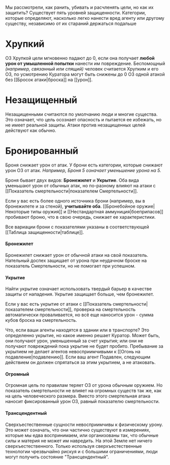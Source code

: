 Мы рассмотрели, как ранить, убивать и расчленять цели, но как их защитить? Существует пять уровней защищенности. Категории, которые определяют, насколько легко нанести вред агенту или другому существу, независимо от их стараний держаться подальше

# Хрупкий

ОЗ Хрупкой цели мгновенно падают до 0, если она получает **любой урон от умышленной попытки** нанести им повреждение. Беспомощный *(например, связанный или спящий)* человек считается Хрупким и его ОЗ, по усмотрению Куратора могут быть снижены до 0 ОЗ одной атакой без [[Бросок атаки|броска]] на [[урон]].

# Незащищенный

Незащищенными считаются по умолчанию люди и многие существа. Это означает, что цель осознает опасность и пытается ее избежать, но не имеет реальной защиты. Атаки против незащищенных целей действуют как обычно.

# Бронированный

Броня снижает урон от атак. У брони есть категории, которые снижают урон ОЗ от атак. *Например, Броня 5 означает уменьшение урона на 5.*

Броня бывает двух видов: **Бронежилет** и **Укрытие**. Оба вида уменьшают урон от обычных атак, но по-разному влияют на атаки с [[Показатель смертельности|показателем Смертельности]].

Если у вас есть более одного источника брони (например, вы в бронежилете и за стеной), **учитывайте оба**. [[Бронебойное оружие|Некоторые типы оружия]] и [[Нестандартная аммуниция|боеприпасов]] пробивают броню, что в свою очередь, снижает ее характеристики.

Все вариации брони с показателями указаны в соответствующей [[Таблица защищенности|таблице]].

#### Бронежилет

Бронежилет снижает урон от обычной атаки на свой показатель. Нательный доспех защищает от урона при неудачном броске на показатель Смертельности, но не помогает при успешном.

#### Укрытие

Найти укрытие означает использовать твердый барьер в качестве защиты от нападения. Укрытие защищает больше, чем бронежилет. 

Если у вас есть укрытие от атаки с [[Показатель смертельности|показателем смертельности]], проверка на смертельность автоматически проваливается, но всё еще наносится урон - сумма кубов броска на смертельность. 

Что, если ваши агенты находятся в здании или в транспорте? Это определенно укрытие, но какое именно решает Куратор. Может быть, они получают урон, уменьшенный за счет укрытия; или они не получают повреждений пока укрытие не будет пробито. Пребывание за укрытием не делает агентов невосприимчивыми к [[Огонь на подавление|подавлению]]. Если ваш агент Подавлен, следующим действием он должен спрятаться за этим укрытием, а не атаковать.

#### Огромный

Огромная цель по правилам теряет ОЗ от урона обычным оружием. Но показатель смертельности не влияет на огромных существ так же, как на цель человеческого размера. Вместо этого смертельная атака наносит фиксированный урон ОЗ, равный показателю смертельности.

#### Трансцендентный

Сверхъестественные сущности невосприимчивы к физическому урону. Это может означать, что они частично существуют в измерениях, которые мы едва воспринимаем, или организованы так, что обычные силы и материя не может им навредить. На этой Земле нет ничего сверхъестественного. Только используя сверхъестественные технологии чрезвычайно рискуя и с большими ограничениями, люди могут получить состояние "Трансцендентный".
